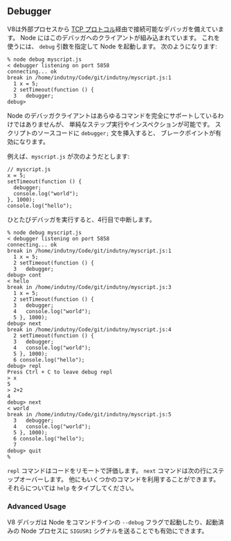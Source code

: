 ## Debugger

<!--
V8 comes with an extensive debugger which is accessible out-of-process via a
simple [TCP protocol](http://code.google.com/p/v8/wiki/DebuggerProtocol).
Node has a built-in client for this debugger. To use this, start Node with the
`debug` argument; a prompt will appear:
-->
V8は外部プロセスから [TCP プロトコル](http://code.google.com/p/v8/wiki/DebuggerProtocol)経由で接続可能なデバッガを備えています。
Node にはこのデバッガへのクライアントが組み込まれています。
これを使うには、 `debug` 引数を指定して Node を起動します。
次のようになります:

    % node debug myscript.js
    < debugger listening on port 5858
    connecting... ok
    break in /home/indutny/Code/git/indutny/myscript.js:1
      1 x = 5;
      2 setTimeout(function () {
      3   debugger;
    debug>

<!--
Node's debugger client doesn't support the full range of commands, but
simple step and inspection is possible. By putting the statement `debugger;`
into the source code of your script, you will enable a breakpoint.
-->
Node のデバッガクライアントはあらゆるコマンドを完全にサポートしているわけではありませんが、
単純なステップ実行やインスペクションが可能です。
スクリプトのソースコードに `debugger;` 文を挿入すると、
ブレークポイントが有効になります。

<!--
For example, suppose `myscript.js` looked like this:
-->
例えば、`myscript.js` が次のようだとします:

    // myscript.js
    x = 5;
    setTimeout(function () {
      debugger;
      console.log("world");
    }, 1000);
    console.log("hello");

<!--
Then once the debugger is run, it will break on line 4.
-->
ひとたびデバッガを実行すると、4行目で中断します。

    % node debug myscript.js
    < debugger listening on port 5858
    connecting... ok
    break in /home/indutny/Code/git/indutny/myscript.js:1
      1 x = 5;
      2 setTimeout(function () {
      3   debugger;
    debug> cont
    < hello
    break in /home/indutny/Code/git/indutny/myscript.js:3
      1 x = 5;
      2 setTimeout(function () {
      3   debugger;
      4   console.log("world");
      5 }, 1000);
    debug> next
    break in /home/indutny/Code/git/indutny/myscript.js:4
      2 setTimeout(function () {
      3   debugger;
      4   console.log("world");
      5 }, 1000);
      6 console.log("hello");
    debug> repl
    Press Ctrl + C to leave debug repl
    > x
    5
    > 2+2
    4
    debug> next
    < world
    break in /home/indutny/Code/git/indutny/myscript.js:5
      3   debugger;
      4   console.log("world");
      5 }, 1000);
      6 console.log("hello");
      7
    debug> quit
    %


<!--
The `repl` command allows you to evaluate code remotely. The `next` command
steps over to the next line. There are a few other commands available and more
to come type `help` to see others.
-->
``repl`` コマンドはコードをリモートで評価します。
``next`` コマンドは次の行にステップオーバーします。
他にもいくつかのコマンドを利用することができます。
それらについては ``help`` をタイプしてください。


### Advanced Usage

<!--
The V8 debugger can be enabled and accessed either by starting Node with
the `--debug` command-line flag or by signaling an existing Node process
with `SIGUSR1`.
-->
V8 デバッガは Node をコマンドラインの `--debug` フラグで起動したり、起動済みの Node プロセスに `SIGUSR1` シグナルを送ることでも有効にできます。

